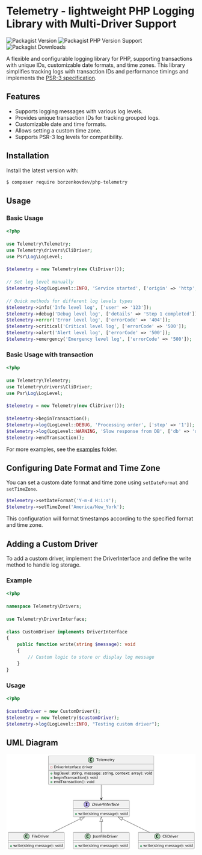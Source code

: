 # Telemetry - lightweight PHP Logging Library with Multi-Driver Support
![Packagist Version](https://img.shields.io/packagist/v/borzenkovdev/php-telemetry)
![Packagist PHP Version Support](https://img.shields.io/packagist/php-v/borzenkovdev/php-telemetry)
![Packagist Downloads](https://img.shields.io/packagist/dt/borzenkovdev/php-telemetry)

A flexible and configurable logging library for PHP, supporting transactions with unique IDs, customizable date formats, and time zones.
This library simplifies tracking logs with transaction IDs and performance timings and  implements the
[PSR-3 specification](https://www.php-fig.org/psr/psr-3/).

## Features
* Supports logging messages with various log levels.
* Provides unique transaction IDs for tracking grouped logs.
* Customizable date and time formats.
* Allows setting a custom time zone.
* Supports PSR-3 log levels for compatibility.

## Installation

Install the latest version with:

```bash
$ composer require borzenkovdev/php-telemetry
```

## Usage

### Basic Usage

```php
<?php

use Telemetry\Telemetry;
use Telemetry\drivers\CliDriver;
use Psr\Log\LogLevel;

$telemetry = new Telemetry(new CliDriver());

// Set log level manually
$telemetry->log(LogLevel::INFO, 'Service started', ['origin' => 'http', 'customerId' => '123']);

// Quick methods for different log levels types
$telemetry->info('Info level log', ['user' => '123']);
$telemetry->debug('Debug level log', ['details' => 'Step 1 completed']);
$telemetry->error('Error level log', ['errorCode' => '404']);
$telemetry->critical('Critical level log', ['errorCode' => '500']);
$telemetry->alert('Alert level log', ['errorCode' => '500']);
$telemetry->emergency('Emergency level log', ['errorCode' => '500']);

```

### Basic Usage with transaction

```php
<?php

use Telemetry\Telemetry;
use Telemetry\drivers\CliDriver;
use Psr\Log\LogLevel;

$telemetry = new Telemetry(new CliDriver());

$telemetry->beginTransaction();
$telemetry->log(LogLevel::DEBUG, 'Processing order', ['step' => '1']);
$telemetry->log(LogLevel::WARNING, 'Slow response from DB', ['db' => 'orders']);
$telemetry->endTransaction();
```

For more examples, see the [examples](https://github.com/borzenkovdev/php-telemetry/tree/main/examples) folder.

## Configuring Date Format and Time Zone

You can set a custom date format and time zone using ```setDateFormat``` and ```setTimeZone```.

```php
$telemetry->setDateFormat('Y-m-d H:i:s');
$telemetry->setTimeZone('America/New_York');
```
This configuration will format timestamps according to the specified format and time zone.

## Adding a Custom Driver
To add a custom driver, implement the DriverInterface and define the write method to handle log storage.

### Example
```php
<?php

namespace Telemetry\Drivers;

use Telemetry\DriverInterface;

class CustomDriver implements DriverInterface
{
    public function write(string $message): void
    {
        // Custom logic to store or display log message
    }
}
```
### Usage
```php
<?php

$customDriver = new CustomDriver();
$telemetry = new Telemetry($customDriver);
$telemetry->log(LogLevel::INFO, "Testing custom driver");

```

## UML Diagram

![UML Class Diagram](docs/uml_class_diagram.png)
